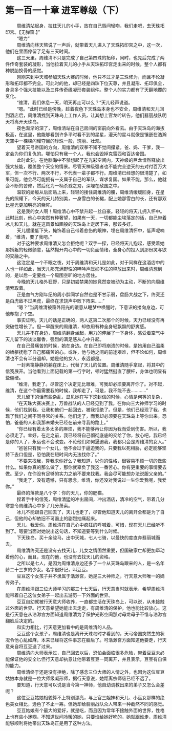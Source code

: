 <h1>第一百一十章 进军尊级（下）</h1>
<div id="content">&nbsp&nbsp&nbsp&nbsp&nbsp&nbsp&nbsp&nbsp
 周维清站起身，拉住天儿的小手，放在自己唇间轻吻，我们走吧，去天珠拓印宫。【无弹窗.】”
 <br/>&nbsp&nbsp&nbsp&nbsp&nbsp&nbsp&nbsp&nbsp
 “嗯力”
 <br/>&nbsp&nbsp&nbsp&nbsp&nbsp&nbsp&nbsp&nbsp
 周维清向林天熬说了一声后，就带着天儿进入了天珠拓印宫之中，这一次，他们在里面停留了足有三天时间。
 <br/>&nbsp&nbsp&nbsp&nbsp&nbsp&nbsp&nbsp&nbsp
 这三天里，周维清不只是完成了自己第四珠的拓印，同时，也先后完成了两件传奇套装的凝形，当他拉着天儿的小手从天珠拓印宫走出来的时候，整个人都有种脱胎换骨的感觉。
 <br/>&nbsp&nbsp&nbsp&nbsp&nbsp&nbsp&nbsp&nbsp
 刚刚来到中天城参加天珠大赛的时候，他只不过才是三珠修为，而且不论凝形和拓印都不完全。可此时的他，却已经是四珠下位天尊，并且凝形、拓印俱全，身具多个强大技能以及三件传奇级凝形套装组件。整个人的实力都有了天翻地覆的变化。
 <br/>&nbsp&nbsp&nbsp&nbsp&nbsp&nbsp&nbsp&nbsp
 “维清，我们休息一天，明天再走可以么？“天儿轻声说道。
 <br/>&nbsp&nbsp&nbsp&nbsp&nbsp&nbsp&nbsp&nbsp
 “嗯。“此时已经是傍晚，趁着夜色下天珠岛本身也不安全，周维清和天儿回到酒店后，周维清找到天珠岛上工作人员，让其想上官龙吟转告，他们翡丽战队明天将离开天珠岛。
 <br/>&nbsp&nbsp&nbsp&nbsp&nbsp&nbsp&nbsp&nbsp
 夜色渐渐的深了，周维清站在自己房间的窗前向外看去。由于天珠岛的海拔极高，在这里，他能够看到许多平时看不到的星星，漫天的星斗就像是镶嵌在浩瀚天空中一棵棵闪耀夺目的珍珠一般，瑰丽、壮观。
 <br/>&nbsp&nbsp&nbsp&nbsp&nbsp&nbsp&nbsp&nbsp
 望着天弓帝国的方向，周维清的双拳不知不觉间攥紧，爸、妈、干爹，我一定会为你们复仇的。哪怕只有我一个人，我也会毁掉克雷西和百达帝国。
 <br/>&nbsp&nbsp&nbsp&nbsp&nbsp&nbsp&nbsp&nbsp
 此时此刻，在他脑海中不禁想起了在光彩空间内，天神级的巨龙悍然释放出强大技能，覆盖整个天空的情景。尽管天神级强者也不能完全逆天的去对付百万大军，但一次不行、两次不行，不代表一辈子都不行。周维清已经想的很清楚了，如果可能，他会尽可能拥有一支属于自己的军队，谋求复国。如果不能，那么，他就会不断的苦修，然后化为一柄杀戮之刃，深埋在敌国之中。
 <br/>&nbsp&nbsp&nbsp&nbsp&nbsp&nbsp&nbsp&nbsp
 温软的娇躯从后面贴上来，轻轻的搂住周维清的腰，周维清缓缓回身，在星光的照耀下，今天的天儿特别美，一身雪白的长裙，配上她那雪白的长，还有那双比星光更加明亮的紫眸。
 <br/>&nbsp&nbsp&nbsp&nbsp&nbsp&nbsp&nbsp&nbsp
 这是我的女人啊！周维清心中不禁升起一丝自豪。轻轻的将天儿拥入怀中。此时此刻，他心中突然有种奢望，如果有一天，一切都能尘埃落定的话，自己带着冰儿和天儿，就在这风景如画般的天珠岛上定居下来，那该多好。
 <br/>&nbsp&nbsp&nbsp&nbsp&nbsp&nbsp&nbsp&nbsp
 天儿缓缓低下头，掩饰着自己带着悲伤的眼神，埋在周维清怀中，低声呢喃着，“维清，要了我吧。”
 <br/>&nbsp&nbsp&nbsp&nbsp&nbsp&nbsp&nbsp&nbsp
 对于这种要求周维清又怎会拒绝呢？双手一探，已经将天儿抱起，感受着她那娇躯的轻微颤意，猛然抛开内心中的一切负面情绪，全身心的投入到那份灵与欲的交融之中。
 <br/>&nbsp&nbsp&nbsp&nbsp&nbsp&nbsp&nbsp&nbsp
 这注定是一个不眠之夜，对于周维清和天儿是如此，对于同样在这酒店中的人也一样如此，当天儿那充满野性的呻吟声压抑不住的释放出来时，周维清想到的，是以后一定要找一个周围空旷的地方居住。
 <br/>&nbsp&nbsp&nbsp&nbsp&nbsp&nbsp&nbsp&nbsp
 今晚的天儿格外狂野，只是初尝禁果的她竟然变被动为主动，不断的向周维清索取着。
 <br/>&nbsp&nbsp&nbsp&nbsp&nbsp&nbsp&nbsp&nbsp
 正是血气方刚年纪的周小胖同学自然也是不甘示弱，盘肠大战之下，终究还是白虎敌不过黑虎，最终在求饶声中败下阵来……”
 <br/>&nbsp&nbsp&nbsp&nbsp&nbsp&nbsp&nbsp&nbsp
 “嗯？”当周维清被窗外阳光的暖意从睡梦中唤醒时，下意识的搂向身边，可他却抱了个空。
 <br/>&nbsp&nbsp&nbsp&nbsp&nbsp&nbsp&nbsp&nbsp
 事实证明，天儿的话是正确的，两人这第二次那个的时候，天力已经没有再突破性增长了。但一早醒来的周维清，却依用有种全身轻飘飘的舒爽感。
 <br/>&nbsp&nbsp&nbsp&nbsp&nbsp&nbsp&nbsp&nbsp
 天儿并不在身边，周维清翻身坐起，用力的伸展了一下身体，感受着空气中天儿留下的淡淡馨香，强烈的满足感从心中升起。
 <br/>&nbsp&nbsp&nbsp&nbsp&nbsp&nbsp&nbsp&nbsp
 在自己最痛苦的时候，她在身边。在自己即将崩溃的时候，是她用自己温柔的娇躯抚慰了自己那痛苦的心。或许，他与她之间的前途艰难，但不论如何，周维清也不会有半分退却。她是他的女人，永远都是。
 <br/>&nbsp&nbsp&nbsp&nbsp&nbsp&nbsp&nbsp&nbsp
 一封素笺静静的躺在床上，代替了天儿的位置。周维清随手拿起，将其中的信笺展开。当他看到上面记载的第一行字时，顿时猛然挺直了腰杆，身体也明显有些僵硬。
 <br/>&nbsp&nbsp&nbsp&nbsp&nbsp&nbsp&nbsp&nbsp
 “维清，我走了。尽管这个决定无比艰难，可我却必须要离开你了。对不起，维清，在这个你最需要我的时候，我却走了，可是，我不能不去…………”
 <br/>&nbsp&nbsp&nbsp&nbsp&nbsp&nbsp&nbsp&nbsp
 天儿留下的话有些杂乱，显见她在写下这封信的时候，心情是何等的复杂，
 <br/>&nbsp&nbsp&nbsp&nbsp&nbsp&nbsp&nbsp&nbsp
 “在天珠大赛决赛上，万兽战队的人已经见到了我。在你向三大神师学习的时候，他们找到我，让我和他们一起回去，被我拒绝了。但是，他们已经现了我，也现了我们之间不同寻常的关系。他们走了，而我却必须要在天珠岛上等你出来。恐怕，爸爸的人和我那未婚夫已经在前来寻我的路上。”
 <br/>&nbsp&nbsp&nbsp&nbsp&nbsp&nbsp&nbsp&nbsp
 “你已经有着太多太多的麻烦，我不能够再让你因为我而受到伤害。所以，我必须走了。幸好，在走之前，我已经将自己彻彻底底的交给了你，放心吧，我已经是你的人了，永远也不会改变。不论他们如何逼迫我，我都只会是周维清的女人。”
 <br/>&nbsp&nbsp&nbsp&nbsp&nbsp&nbsp&nbsp&nbsp
 “爸爸只有我一个女儿，他不会过于逼迫我的，只要我以死相胁，必定能够坚持下去口但是，恐怕我在短时间内无法找你了。”
 <br/>&nbsp&nbsp&nbsp&nbsp&nbsp&nbsp&nbsp&nbsp
 “不要来找我，算我求你好么？我知道，以你的性格，很容易不顾一切的做些什么。如果你真的那么做了，那你就辜负了我这一番苦心。你有更重要的事情要去做。至少，在你没有足够的实力之前不要来找我。我会尽可能想办法说服父亲的。”
 <br/>&nbsp&nbsp&nbsp&nbsp&nbsp&nbsp&nbsp&nbsp
 “我走了，没有遗憾，只有思念，维清，你还没对我说过一生你爱我呢，我爱你。”
 <br/>&nbsp&nbsp&nbsp&nbsp&nbsp&nbsp&nbsp&nbsp
 最终的落款是八个字：你的天儿，你的肥猫。
 <br/>&nbsp&nbsp&nbsp&nbsp&nbsp&nbsp&nbsp&nbsp
 捏着手中的信笺，周维清猛的冲出房间，冲出酒店，清冷的空气，带着几分寒意令周维清心中多了几分萧索。
 <br/>&nbsp&nbsp&nbsp&nbsp&nbsp&nbsp&nbsp&nbsp
 冰儿不能跟自己回去了，天儿也走了，尽管他知道天儿的离开全都是为了自己，但他的心却依旧不可遏止的剧烈抽痛起来。
 <br/>&nbsp&nbsp&nbsp&nbsp&nbsp&nbsp&nbsp&nbsp
 天儿，我爱你。周维清在自己心中疯狂的呼喊着，可惜，现在天儿已经听不到了。嗯要当面对她说出这句话，不知道要等到什么时候。
 <br/>&nbsp&nbsp&nbsp&nbsp&nbsp&nbsp&nbsp&nbsp
 下天珠岛，买十余骏马，出中天城，七人七骑，以最快的度直奔翡丽城而去。
 <br/>&nbsp&nbsp&nbsp&nbsp&nbsp&nbsp&nbsp&nbsp
 周维清终究还是没有去找天儿，儿女之情固然重要，但国破家亡却更加牵动着他的心，而且，现在的他，也没有去找天儿的资格。
 <br/>&nbsp&nbsp&nbsp&nbsp&nbsp&nbsp&nbsp&nbsp
 之所以是七人，是因为周维清身边还多了一个从天珠岛跟来的人，是一名年龄二十三岁的少女。名字很好记，叫豆豆。
 <br/>&nbsp&nbsp&nbsp&nbsp&nbsp&nbsp&nbsp&nbsp
 豆豆这个女孩子并不隶属于浩渺宫，她是三大神师之，行天意大师唯一的嫡传弟子。
 <br/>&nbsp&nbsp&nbsp&nbsp&nbsp&nbsp&nbsp&nbsp
 在周维清跟三位大师学习的那三十七天后，行天意当时就表示，希望周维清能带着自己这位女弟子一起出去游历一下外面的世界。
 <br/>&nbsp&nbsp&nbsp&nbsp&nbsp&nbsp&nbsp&nbsp
 豆豆自幼就被行天意大师收养，一直都生活在天珠岛上，可以说，从未接触过外面的世界。行天意希望她能出去走走，有周维清的保护，他也能比较放心。这是行天意在从浩渺宫方面知道周维清为了保护光彩空间那对母龙母子不惜与浩渺宫翻脸后决定的。
 <br/>&nbsp&nbsp&nbsp&nbsp&nbsp&nbsp&nbsp&nbsp
 和实力相比，行天意更加看中的是周维清的人品。
 <br/>&nbsp&nbsp&nbsp&nbsp&nbsp&nbsp&nbsp&nbsp
 豆豆这个女孩子，周维清也是离开天珠岛时才看到的，天弓帝国突然生的状况令他心乱如麻，本来已经将这件事忘在脑后了。可浩渺宫方面知道他要走，行天意亲自将豆豆送了过来。
 <br/>&nbsp&nbsp&nbsp&nbsp&nbsp&nbsp&nbsp&nbsp
 周维清向大师表示过，自己回去以后，恐怕会面临很多危险，带着豆豆未必能保证他的安全匕但行天意却执意让他带着豆豆一同离开，并且表示，豆豆有自保的能力。
 <br/>&nbsp&nbsp&nbsp&nbsp&nbsp&nbsp&nbsp&nbsp
 周维清终于还是没有拒绝，除了感念三位大师的人情之外，也因为这位豆豆姑娘本身就是一位大师级凝形师，据行天意说，她距离宗师级已经不远了。
 <br/>&nbsp&nbsp&nbsp&nbsp&nbsp&nbsp&nbsp&nbsp
 要知道，行天意可以说是当今第一神师，他自幼调教出来的弟子又怎么会差呢？
 <br/>&nbsp&nbsp&nbsp&nbsp&nbsp&nbsp&nbsp&nbsp
 这位豆豆姑娘相貌算不上特别漂亮，与上官三姐妹和天儿、小巫女那样的绝色美女相比，逊色了不止一筹。但她却给翡丽战队众人带来一种截然不同的感觉。
 <br/>&nbsp&nbsp&nbsp&nbsp&nbsp&nbsp&nbsp&nbsp
 豆豆姑娘有个最大的爱好，就是吃，而且因为常年不接触外面的世界，性格上也有些小迷糊，不知道世间冷暖的她，只要谁给她好吃的，她就跟谁走，周维清能够顺利将她带出天珠岛正是用了这种方法。
 <br/>&nbsp&nbsp&nbsp&nbsp&nbsp&nbsp&nbsp&nbsp
 <br/>&nbsp&nbsp&nbsp&nbsp&nbsp&nbsp&nbsp&nbsp
</div>
